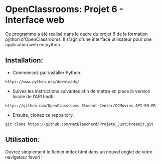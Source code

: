 # OpenClassrooms: Projet 6 - Interface web 
Ce programme a été réalisé dans le cadre du projet 6 de la formation python d'OpenClassrooms. Il s'agit d'une interface utilisateur pour une application web en python.
## Installation:
- Commencez par installer Python.
```
https://www.python.org/downloads/
```
- Suivez les instructions suivantes afin de mettre en place la version locale de l'API Imdb:
```
https://github.com/OpenClassrooms-Student-Center/OCMovies-API-EN-FR
```
- Ensuite, clonez ce repository.
```
git clone https://github.com/MatBlanchard/Projet6_JustStreamIt.git
```
## Utilisation:
Ouvrez simplement le fichier index.html dans un nouvel onglet de votre navigateur favori !

